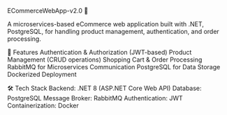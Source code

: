 ECommerceWebApp-v2.0 🛒

A microservices-based eCommerce web application built with .NET, PostgreSQL, for handling product management, authentication, and order processing.

🚀 Features
Authentication & Authorization (JWT-based)
Product Management (CRUD operations)
Shopping Cart & Order Processing
RabbitMQ for Microservices Communication
PostgreSQL for Data Storage
Dockerized Deployment

🛠 Tech Stack
Backend: .NET 8 (ASP.NET Core Web API)
Database: PostgreSQL
Message Broker: RabbitMQ
Authentication: JWT
Containerization: Docker
